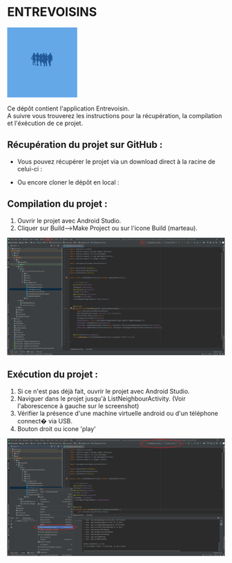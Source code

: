 #  ENTREVOISINS
![Logo](img/ic_launcher_foreground.png)


Ce dépôt contient l'application Entrevoisin.\
A suivre vous trouverez les instructions pour la récupération, la compilation et l'éxécution de ce projet.


## Récupération du projet sur GitHub :

* Vous pouvez récupérer le projet via un download direct à la racine de celui-ci :

* Ou encore cloner le dépôt en local :


## Compilation du projet :
1. Ouvrir le projet avec Android Studio.
2. Cliquer sur Build-->Make Project ou sur l'icone Build (marteau).

![Screenshot_Compiling](img/compiling.png)


## Exécution du projet :

1. Si ce n'est pas déjà fait, ouvrir le projet avec Android Studio.
2. Naviguer dans le projet jusqu'à ListNeighbourActivity. (Voir l'aborescence à gauche sur le screenshot)
3. Vérifier la présence d'une machine virtuelle android ou d'un téléphone connect� via USB.
4. Bouton droit ou icone 'play'

![Screenshot_Runnig](img/Runnig.png)
